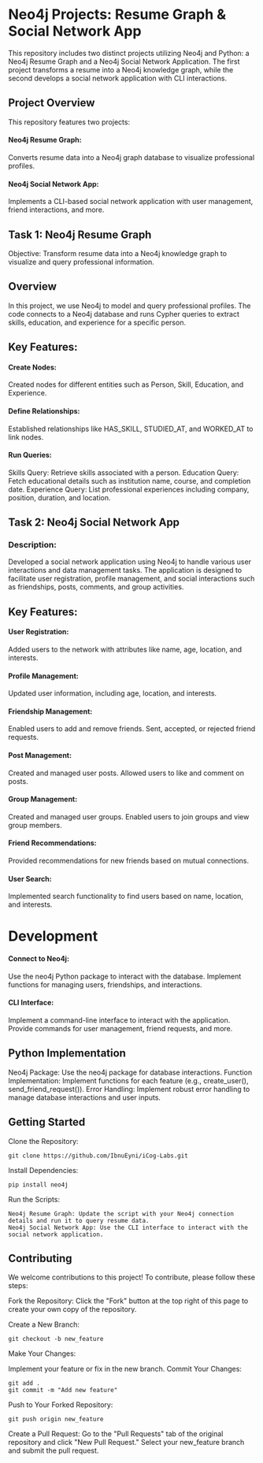 # Neo4j Projects: Resume Graph & Social Network App

This repository includes two distinct projects utilizing Neo4j and Python: a Neo4j Resume Graph and a Neo4j Social Network Application. The first project transforms a resume into a Neo4j knowledge graph, while the second develops a social network application with CLI interactions.

## Project Overview

This repository features two projects:

#### Neo4j Resume Graph: 
Converts resume data into a Neo4j graph database to visualize professional profiles.
#### Neo4j Social Network App: 
Implements a CLI-based social network application with user management, friend interactions, and more.

## Task 1: Neo4j Resume Graph

Objective: Transform resume data into a Neo4j knowledge graph to visualize and query professional information.

## Overview

In this project, we use Neo4j to model and query professional profiles. The code connects to a Neo4j database and runs Cypher queries to extract skills, education, and experience for a specific person.

## Key Features:

#### Create Nodes:

Created nodes for different entities such as Person, Skill, Education, and Experience.

#### Define Relationships:

Established relationships like HAS_SKILL, STUDIED_AT, and WORKED_AT to link nodes.

#### Run Queries:

Skills Query: Retrieve skills associated with a person.
Education Query: Fetch educational details such as institution name, course, and completion date.
Experience Query: List professional experiences including company, position, duration, and location.

## Task 2: Neo4j Social Network App

### Description: 
Developed a social network application using Neo4j to handle various user interactions and data management tasks. The application is designed to facilitate user registration, profile management, and social interactions such as friendships, posts, comments, and group activities.

## Key Features:

#### User Registration:
Added users to the network with attributes like name, age, location, and interests.

#### Profile Management:
Updated user information, including age, location, and interests.

#### Friendship Management:
Enabled users to add and remove friends.
Sent, accepted, or rejected friend requests.

#### Post Management:
Created and managed user posts.
Allowed users to like and comment on posts.

#### Group Management:
Created and managed user groups.
Enabled users to join groups and view group members.

#### Friend Recommendations:
Provided recommendations for new friends based on mutual connections.

#### User Search:
Implemented search functionality to find users based on name, location, and interests.

# Development  

#### Connect to Neo4j:
Use the neo4j Python package to interact with the database.
Implement functions for managing users, friendships, and interactions.

#### CLI Interface:
Implement a command-line interface to interact with the application.
Provide commands for user management, friend requests, and more.

## Python Implementation

Neo4j Package: Use the neo4j package for database interactions.
Function Implementation: Implement functions for each feature (e.g., create_user(), send_friend_request()).
Error Handling: Implement robust error handling to manage database interactions and user inputs.

## Getting Started
Clone the Repository:

    git clone https://github.com/IbnuEyni/iCog-Labs.git
Install Dependencies:

    pip install neo4j
Run the Scripts:

    Neo4j Resume Graph: Update the script with your Neo4j connection details and run it to query resume data.
    Neo4j Social Network App: Use the CLI interface to interact with the social network application.

## Contributing

We welcome contributions to this project! To contribute, please follow these steps:

Fork the Repository:
Click the "Fork" button at the top right of this page to create your own copy of the repository.

Create a New Branch:

    git checkout -b new_feature

Make Your Changes:

Implement your feature or fix in the new branch.
Commit Your Changes:

    git add .
    git commit -m "Add new feature"
Push to Your Forked Repository:

    git push origin new_feature
Create a Pull Request:
Go to the "Pull Requests" tab of the original repository and click "New Pull Request."
Select your new_feature branch and submit the pull request.